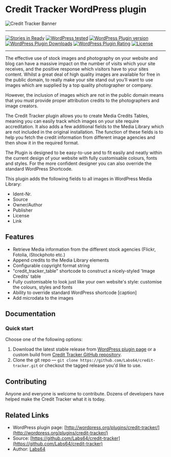 # Credit Tracker WordPress plugin

![Credit Tracker Banner](https://raw.githubusercontent.com/Labs64/credit-tracker/master/assets/banner-772x250.png)

---

[![Stories in Ready](https://badge.waffle.io/labs64/credit-tracker.svg?label=ready&title=Ready)](http://waffle.io/labs64/credit-tracker)
[![WordPress tested](http://img.shields.io/wordpress/v/credit-tracker.svg?style=flat-square)](https://wordpress.org/plugins/credit-tracker/)
[![WordPress Plugin version](http://img.shields.io/wordpress/plugin/v/credit-tracker.svg?style=flat-square)](https://wordpress.org/plugins/credit-tracker/)
[![WordPress Plugin Downloads](http://img.shields.io/wordpress/plugin/dt/credit-tracker.svg?style=flat-square)](https://wordpress.org/plugins/credit-tracker/)
[![WordPress Plugin Rating](http://img.shields.io/wordpress/plugin/r/credit-tracker.svg?style=flat-square)](https://wordpress.org/plugins/credit-tracker/)
[![License](http://img.shields.io/badge/license-GPLv3-red.svg?style=flat-square)](http://opensource.org/licenses/GPL-3.0)

---

The effective use of stock images and photography on your website and blog can have a massive impact on the number of visits which your site receives, and the positive response which visitors have to your sites content. Whilst a great deal of high quality images are available for free in the public domain, to really make your site stand out you’ll want to use images which are supplied by a top quality photographer or company.

However, the inclusion of images which are not in the public domain means that you must provide proper attribution credits to the photographers and image creators.

The Credit Tracker plugin allows you to create Media Credits Tables, meaning you can easily track which images on your site require accreditation. It also adds a few additional fields to the Media Library which are not included in the original installation. The function of these fields is to help you fetch the credit information from different image agencies and then show it in the required format.

The Plugin is designed to be easy-to-use and to fit easily and neatly within the current design of your website with fully customisable colours, fonts and styles. For the more confident designer you can also override the standard WordPress Shortcode.

This plugin adds the following fields to all images in WordPress Media Library:
* Ident-Nr.
* Source
* Owner/Author
* Publisher
* License
* Link

## Features

* Retrieve Media information from the different stock agencies (Flickr, Fotolia, iStockphoto etc.)
* Append credits to the Media Library elements
* Configurable copyright format string
* "credit_tracker_table" shortcode to construct a nicely-styled 'Image Credits' table
* Fully customisable to look just like your own website's style: customise the colours, styles and fonts
* Ability to override standard WordPress shortcode [caption]
* Add microdata to the images

## Documentation

### Quick start

Choose one of the following options:

1. Download the latest stable release from [WordPress plugin page](http://wordpress.org/plugins/credit-tracker/) or a custom build from [Credit Tracker GitHub repository](https://github.com/Labs64/credit-tracker).
2. Clone the git repo — `git clone https://github.com/Labs64/credit-tracker.git` or checkout the tagged release you'd like to use.


## Contributing

Anyone and everyone is welcome to contribute. Dozens of developers have helped make the Credit Tracker what it is today.


## Related Links

* WordPress plugin page: [http://wordpress.org/plugins/credit-tracker/](http://wordpress.org/plugins/credit-tracker/)
* Source: [https://github.com/Labs64/credit-tracker](https://github.com/Labs64/credit-tracker)
* Author: [Labs64](http://www.labs64.com)
